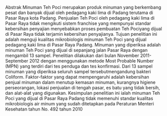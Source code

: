 Abstrak Minuman Teh Poci merupakan produk minuman yang berkembang pesat dan banyak dijual oleh pedagang kaki lima di Padang terutama di Pasar Raya kota Padang. Penjualan Teh Poci oleh pedagang kaki lima di Pasar Raya tidak mengikuti sistem franchise yang mempunyai standar kebersihan penyajian menyebabkan proses pembuatan Teh Pociyang dijual di Pasar Raya tidak terjamin kebersihan penyajianya. Tujuan penelitian ini adalah menguji kualitas mikrobiologis minuman Teh Poci yang dijual pedagang kaki lima di Pasar Raya Padang. Minuman yang diperiksa adalah minuman Teh Poci yang dijual di sepanjang jalan Pasar Raya dengan mengambil 13 sampel. Penelitian dilakukan dari bulan November 2011- September 2012 dengan menggunakan metode Most Probable Number (MPN) yang terdiri dari tes penduga dan tes konfirmasi. Dari 13 sampel minuman yang diperiksa seluruh sampel tersebutmengandung bakteri Coliform. Faktor-faktor yang dapat mempengaruhi adalah kebersihan penjual minuman dalam menutup kemasan minuman, kurangnya higiene perseorangan, lokasi penjualan di tengah pasar, es batu yang tidak bersih, dan alat-alat yang digunakan. Kesimpulan penelitian ini ialah minuman Teh Poci yang dijual di Pasar Raya Padang tidak memenuhi standar kualitas mikrobiologis air minum yang sudah ditetapkan pada Peraturan Menteri Kesehatan tahun No. 492 tahun 2010
